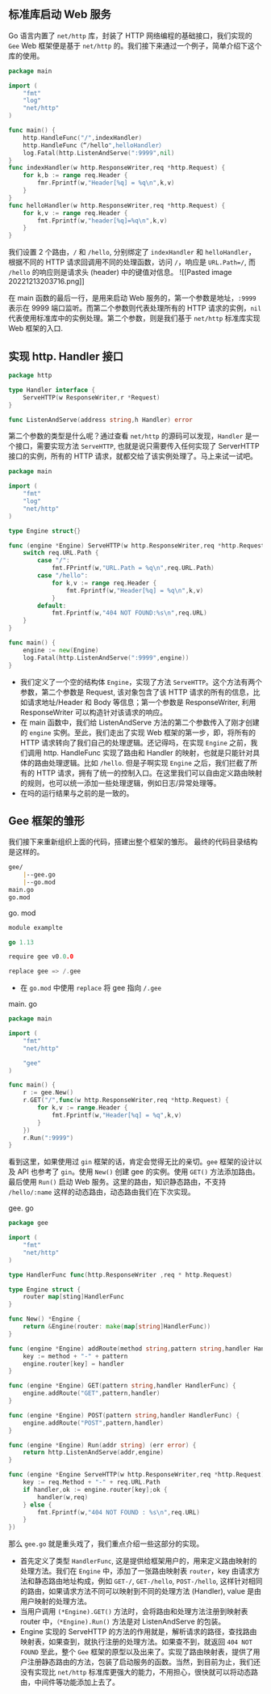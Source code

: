 ## 标准库启动 Web 服务

Go 语言内置了 `net/http` 库，封装了 HTTP 网络编程的基础接口，我们实现的 `Gee` Web 框架便是基于 `net/http` 的。我们接下来通过一个例子，简单介绍下这个库的使用。

```go
package main

import (
	"fmt"
	"log"
	"net/http"
)

func main() {
	http.HandleFunc("/",indexHandler)
	http.HandleFunc（“/hello",helloHandler）
	log.Fatal(http.ListenAndServe(":9999",nil)
}
func indexHandler(w http.ResponseWriter,req *http.Request) {
	for k,b := range req.Header {
		fmr.Fprintf(w,"Header[%q] = %q\n",k,v)
	}
}
func helloHandler(w http.ResponseWriter,req *http.Request) {
	for k,v := range req.Header {
		fmt.Fprintf(w,"header[%q]=%q\n",k,v)
	}
}
```

我们设置 2 个路由，`/` 和 `/hello`, 分别绑定了 `indexHandler` 和 `helloHandler`，根据不同的 HTTP 请求回调用不同的处理函数，访问 `/`，响应是 `URL.Path=/`, 而 `/hello` 的响应则是请求头 (header) 中的键值对信息。
![[Pasted image 20221213203716.png]]

在 main 函数的最后一行，是用来启动 Web 服务的，第一个参数是地址，`:9999` 表示在 9999 端口监听。而第二个参数则代表处理所有的 HTTP 请求的实例，`nil` 代表使用标准库中的实例处理。第二个参数，则是我们基于 `net/http` 标准库实现 Web 框架的入口.

## 实现 http. Handler 接口

```go
package http

type Handler interface {
	ServeHTTP(w ResponseWriter,r *Request)
}

func ListenAndServe(address string,h Handler) error
```

第二个参数的类型是什么呢？通过查看 `net/http` 的源码可以发现，`Handler` 是一个接口，需要实现方法 `ServeHTTP`, 也就是说只需要传入任何实现了 ServerHTTP 接口的实例，所有的 HTTP 请求，就都交给了该实例处理了。马上来试一试吧。

```go
package main 

import (
	"fmt"
	"log"
	"net/http"
)

type Engine struct{}

func (engine *Engine) ServeHTTP(w http.ResponseWriter,req *http.Request){
	switch req.URL.Path {
		case "/":
			fmt.FPrintf(w,"URL.Path = %q\n",req.URL.Path)
		case "/hello":
			for k,v := range req.Header {
				fmt.Fprintf(w,"Header[%q] = %q\n",k,v)
			}
		default:
			fmt.Fprintf(w,"404 NOT FOUND:%s\n",req.URL)
	}
}

func main() {
	engine := new(Engine)
	log.Fatal(http.ListenAndServe(":9999",engine))
}
```

- 我们定义了一个空的结构体 `Engine`，实现了方法 `ServeHTTP`。这个方法有两个参数，第二个参数是 Request, 该对象包含了该 HTTP 请求的所有的信息，比如请求地址/Header 和 Body 等信息；第一个参数是 ResponseWriter, 利用 ResponseWriter 可以构造针对该请求的响应。
- 在 main 函数中，我们给 ListenAndServe 方法的第二个参数传入了刚才创建的 `engine` 实例。至此，我们走出了实现 Web 框架的第一步，即，将所有的 HTTP 请求转向了我们自己的处理逻辑。还记得吗，在实现 `Engine` 之前，我们调用 http. HandleFunc 实现了路由和 Handler 的映射，也就是只能针对具体的路由处理逻辑。比如 `/hello`. 但是子啊实现 `Engine` 之后，我们拦截了所有的 HTTP 请求，拥有了统一的控制入口。在这里我们可以自由定义路由映射的规则，也可以统一添加一些处理逻辑，例如日志/异常处理等。
- 在吗的运行结果与之前的是一致的。

## Gee 框架的雏形

我们接下来重新组织上面的代码，搭建出整个框架的雏形。
最终的代码目录结构是这样的。
```md
gee/
	|--gee.go
	|--go.mod
main.go
go.mod
```

go. mod
```go
module examplte

go 1.13

require gee v0.0.0

replace gee => /.gee
```

- 在 `go.mod` 中使用 `replace` 将 gee 指向 `/.gee`

main. go

```go
package main

import (
	"fmt"
	"net/http"

	"gee"
)

func main() {
	r := gee.New()
	r.GET("/",func(w http.ResponseWriter,req *http.Request) {
		for k,v := range.Header {
			fmt.Fprintf(w,"Header[%q] = %q",k,v)
		}
	})
	r.Run(":9999")
}
```

看到这里，如果使用过 `gin` 框架的话，肯定会觉得无比的亲切。`gee` 框架的设计以及 API 也参考了 `gin`。使用 `New()` 创建 gee 的实例。使用 `GET()` 方法添加路由。最后使用 `Run()` 启动 Web 服务。这里的路由，知识静态路由，不支持 `/hello/:name` 这样的动态路由，动态路由我们在下次实现。

gee. go
```go
package gee 

import (
	"fmt"
	"net/http"
)

type HandlerFunc func(http.ResponseWriter ,req * http.Request)

type Engine struct {
	router map[sting]HandlerFunc
}

func New() *Engine {
	return &Engine(router: make(map[string]HandlerFunc))
}

func (engine *Engine) addRoute(method string,pattern string,handler HandlerFunc) {
	key := method + "-" + pattern 
	engine.router[key] = handler
}

func (engine *Engine) GET(pattern string,handler HandlerFunc) {
	engine.addRoute("GET",pattern,handler)
}

func (engine *Engine) POST(pattern string,handler HandlerFunc) {
	engine.addRoute("POST",pattern,handler)
}

func (engine *Engine) Run(addr string) (err error) {
	return http.ListenAndServe(addr,engine)
}

func (engine *Engine ServeHTTP(w http.ResponseWriter,req *http.Request) {
	key := req.Method + "-" + req.URL.Path
	if handler,ok := engine.router[key];ok {
		handler(w,req)
	} else {
		fmt.Fprintf(w,"404 NOT FOUND : %s\n",req.URL)
	}
})
```

那么 `gee.go` 就是重头戏了，我们重点介绍一些这部分的实现。
- 首先定义了类型 `HandlerFunc`, 这是提供给框架用户的，用来定义路由映射的处理方法。我们在 `Engine` 中，添加了一张路由映射表 `router`，key 由请求方法和静态路由地址构成，例如 `GET-/`, `GET-/hello`, `POST-/hello`, 这样针对相同的路由，如果请求方法不同可以映射到不同的处理方法 (Handler), value 是由用户映射的处理方法。
- 当用户调用 `(*Engine).GET()` 方法时，会将路由和处理方法注册到映射表 router 中，`（*Engine).Run()` 方法是对 ListenAndServe 的包装。
- Engine 实现的 ServeHTTP 的方法的作用就是，解析请求的路径，查找路由映射表，如果查到，就执行注册的处理方法。如果查不到，就返回 `404 NOT FOUND`
至此，整个 `Gee` 框架的原型以及出来了。实现了路由映射表，提供了用户注册静态路由的方法，包装了启动服务的函数。当然，到目前为止，我们还没有实现比 `net/http` 标准库更强大的能力，不用担心，很快就可以将动态路由，中间件等功能添加上去了。